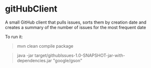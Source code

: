 # gitHubClient
A small GitHub client that pulls issues, sorts them by creation date and creates a summary of the number of issues for the most frequent date 

To run it:

>mvn clean compile package

>java -jar target/githubIssues-1.0-SNAPSHOT-jar-with-dependencies.jar "google/gson"
